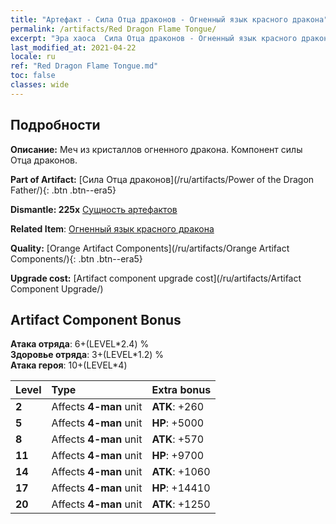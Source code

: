 ```yaml
---
title: "Артефакт - Сила Отца драконов - Огненный язык красного дракона"
permalink: /artifacts/Red Dragon Flame Tongue/
excerpt: "Эра хаоса  Сила Отца драконов - Огненный язык красного дракона. Меч из кристаллов огненного дракона. Компонент силы Отца драконов."
last_modified_at: 2021-04-22
locale: ru
ref: "Red Dragon Flame Tongue.md"
toc: false
classes: wide
---
```




## Подробности

 **Описание:** Меч из кристаллов огненного дракона. Компонент силы Отца драконов.

 **Part of Artifact:** [Сила Отца драконов](/ru/artifacts/Power of the Dragon Father/){: .btn .btn--era5}

 **Dismantle: 225x** [Сущность артефактов](/ItemsRU/con_905/)

 **Related Item**: [Огненный язык красного дракона](/ItemsRU/art_146/)

 **Quality:** [Orange Artifact Components](/ru/artifacts/Orange Artifact Components/){: .btn .btn--era5}

 **Upgrade cost:** [Artifact component upgrade cost](/ru/artifacts/Artifact Component Upgrade/)

## Artifact Component Bonus

  **Атака отряда**: 6+(LEVEL\*2.4) %<br/>**Здоровье отряда**: 3+(LEVEL\*1.2) %<br/>**Атака героя**: 10+(LEVEL\*4)

  |  Level  | Type |    Extra bonus  | 
  |:--------|:-----|:----------------| 
  | **2** | Affects **4-man** unit | **ATK**: +260 | 
  | **5** | Affects **4-man** unit | **HP**: +5000 | 
  | **8** | Affects **4-man** unit | **ATK**: +570 | 
  | **11** | Affects **4-man** unit | **HP**: +9700 | 
  | **14** | Affects **4-man** unit | **ATK**: +1060 | 
  | **17** | Affects **4-man** unit | **HP**: +14410 | 
  | **20** | Affects **4-man** unit | **ATK**: +1250 | 
